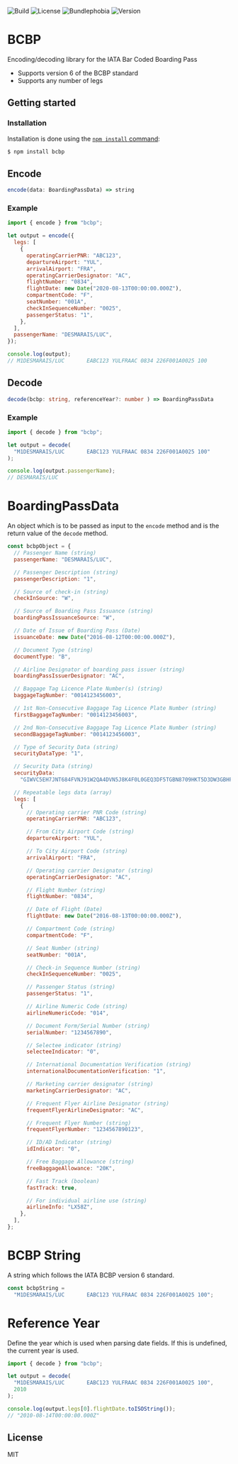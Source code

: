 ![Build](https://img.shields.io/github/workflow/status/georgesmith46/bcbp/Release?style=for-the-badge)
![License](https://img.shields.io/github/license/georgesmith46/bcbp?style=for-the-badge)
![Bundlephobia](https://img.shields.io/bundlephobia/minzip/bcbp?style=for-the-badge)
![Version](https://img.shields.io/npm/v/bcbp?style=for-the-badge)

# BCBP

Encoding/decoding library for the IATA Bar Coded Boarding Pass

- Supports version 6 of the BCBP standard
- Supports any number of legs

## Getting started

### Installation

Installation is done using the
[`npm install` command](https://docs.npmjs.com/getting-started/installing-npm-packages-locally):

```bash
$ npm install bcbp
```

## Encode

```ts
encode(data: BoardingPassData) => string
```

### Example

```js
import { encode } from "bcbp";

let output = encode({
  legs: [
    {
      operatingCarrierPNR: "ABC123",
      departureAirport: "YUL",
      arrivalAirport: "FRA",
      operatingCarrierDesignator: "AC",
      flightNumber: "0834",
      flightDate: new Date("2020-08-13T00:00:00.000Z"),
      compartmentCode: "F",
      seatNumber: "001A",
      checkInSequenceNumber: "0025",
      passengerStatus: "1",
    },
  ],
  passengerName: "DESMARAIS/LUC",
});

console.log(output);
// M1DESMARAIS/LUC       EABC123 YULFRAAC 0834 226F001A0025 100
```

## Decode

```ts
decode(bcbp: string, referenceYear?: number ) => BoardingPassData
```

### Example

```js
import { decode } from "bcbp";

let output = decode(
  "M1DESMARAIS/LUC       EABC123 YULFRAAC 0834 226F001A0025 100"
);

console.log(output.passengerName);
// DESMARAIS/LUC
```

# BoardingPassData

An object which is to be passed as input to the `encode` method and is the return value of the `decode` method.

```js
const bcbpObject = {
  // Passenger Name (string)
  passengerName: "DESMARAIS/LUC",

  // Passenger Description (string)
  passengerDescription: "1",

  // Source of check-in (string)
  checkInSource: "W",

  // Source of Boarding Pass Issuance (string)
  boardingPassIssuanceSource: "W",

  // Date of Issue of Boarding Pass (Date)
  issuanceDate: new Date("2016-08-12T00:00:00.000Z"),

  // Document Type (string)
  documentType: "B",

  // Airline Designator of boarding pass issuer (string)
  boardingPassIssuerDesignator: "AC",

  // Baggage Tag Licence Plate Number(s) (string)
  baggageTagNumber: "0014123456003",

  // 1st Non-Consecutive Baggage Tag Licence Plate Number (string)
  firstBaggageTagNumber: "0014123456003",

  // 2nd Non-Consecutive Baggage Tag Licence Plate Number (string)
  secondBaggageTagNumber: "0014123456003",

  // Type of Security Data (string)
  securityDataType: "1",

  // Security Data (string)
  securityData:
    "GIWVC5EH7JNT684FVNJ91W2QA4DVN5J8K4F0L0GEQ3DF5TGBN8709HKT5D3DW3GBHFCVHMY7J5T6HFR41W2QA4DVN5J8K4F0L0GE",

  // Repeatable legs data (array)
  legs: [
    {
      // Operating carrier PNR Code (string)
      operatingCarrierPNR: "ABC123",

      // From City Airport Code (string)
      departureAirport: "YUL",

      // To City Airport Code (string)
      arrivalAirport: "FRA",

      // Operating carrier Designator (string)
      operatingCarrierDesignator: "AC",

      // Flight Number (string)
      flightNumber: "0834",

      // Date of Flight (Date)
      flightDate: new Date("2016-08-13T00:00:00.000Z"),

      // Compartment Code (string)
      compartmentCode: "F",

      // Seat Number (string)
      seatNumber: "001A",

      // Check-in Sequence Number (string)
      checkInSequenceNumber: "0025",

      // Passenger Status (string)
      passengerStatus: "1",

      // Airline Numeric Code (string)
      airlineNumericCode: "014",

      // Document Form/Serial Number (string)
      serialNumber: "1234567890",

      // Selectee indicator (string)
      selecteeIndicator: "0",

      // International Documentation Verification (string)
      internationalDocumentationVerification: "1",

      // Marketing carrier designator (string)
      marketingCarrierDesignator: "AC",

      // Frequent Flyer Airline Designator (string)
      frequentFlyerAirlineDesignator: "AC",

      // Frequent Flyer Number (string)
      frequentFlyerNumber: "1234567890123",

      // ID/AD Indicator (string)
      idIndicator: "0",

      // Free Baggage Allowance (string)
      freeBaggageAllowance: "20K",

      // Fast Track (boolean)
      fastTrack: true,

      // For individual airline use (string)
      airlineInfo: "LX58Z",
    },
  ],
};
```

# BCBP String

A string which follows the IATA BCBP version 6 standard.

```js
const bcbpString =
  "M1DESMARAIS/LUC       EABC123 YULFRAAC 0834 226F001A0025 100";
```

# Reference Year

Define the year which is used when parsing date fields. If this is undefined, the current year is used.

```js
import { decode } from "bcbp";

let output = decode(
  "M1DESMARAIS/LUC       EABC123 YULFRAAC 0834 226F001A0025 100",
  2010
);

console.log(output.legs[0].flightDate.toISOString());
// "2010-08-14T00:00:00.000Z"
```

## License

MIT
